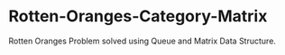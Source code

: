 # Rotten-Oranges-Category-Matrix
Rotten Oranges Problem solved using Queue and Matrix Data Structure.
